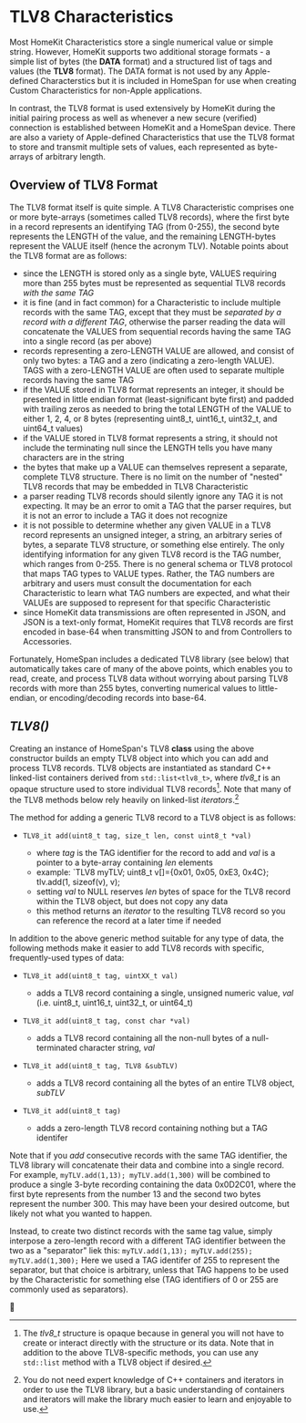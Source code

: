 # TLV8 Characteristics

Most HomeKit Characteristics store a single numerical value or simple string. However, HomeKit supports two additional storage formats - a simple list of bytes (the **DATA** format) and a structured list of tags and values (the **TLV8** format).  The DATA format is not used by any Apple-defined Characterstics but it is included in HomeSpan for use when creating Custom Characteristics for non-Apple applications.

In contrast, the TLV8 format is used extensively by HomeKit during the initial pairing process as well as whenever a new secure (verified) connection is established between HomeKit and a HomeSpan device.  There are also a variety of Apple-defined Characteristics that use the TLV8 format to store and transmit multiple sets of values, each represented as byte-arrays of arbitrary length.

## Overview of TLV8 Format

The TLV8 format itself is quite simple.  A TLV8 Characteristic comprises one or more byte-arrays (sometimes called TLV8 records), where the first byte in a record represents an identifying TAG (from 0-255), the second byte represents the LENGTH of the value, and the remaining LENGTH-bytes represent the VALUE itself (hence the acronym TLV).  Notable points about the TLV8 format are as follows:

* since the LENGTH is stored only as a single byte, VALUES requiring more than 255 bytes must be represented as sequential TLV8 records *with the same TAG*
* it is fine (and in fact common) for a Characteristic to include multiple records with the same TAG, except that they must be *separated by a record with a different TAG*, otherwise the parser reading the data will concatenate the VALUES from sequential records having the same TAG into a single record (as per above)
* records representing a zero-LENGTH VALUE are allowed, and consist of only two bytes: a TAG and a zero (indicating a zero-length VALUE).  TAGS with a zero-LENGTH VALUE are often used to separate multiple records having the same TAG
* if the VALUE stored in TLV8 format represents an integer, it should be presented in little endian format (least-significant byte first) and padded with trailing zeros as needed to bring the total LENGTH of the VALUE to either 1, 2, 4, or 8 bytes (representing uint8_t, uint16_t, uint32_t, and uint64_t values)
* if the VALUE stored in TLV8 format represents a string, it should not include the terminating null since the LENGTH tells you have many characters are in the string
* the bytes that make up a VALUE can themselves represent a separate, complete TLV8 structure.  There is no limit on the number of "nested" TLV8 records that may be embedded in TLV8 Characteristic 
* a parser reading TLV8 records should silently ignore any TAG it is not expecting.  It may be an error to omit a TAG that the parser requires, but it is not an error to include a TAG it does not recognize
* it is not possible to determine whether any given VALUE in a TLV8 record represents an unsigned integer, a string, an arbitrary series of bytes, a separate TLV8 structure, or something else entirely.  The only identifying information for any given TLV8 record is the TAG number, which ranges from 0-255.  There is no general schema or TLV8 protocol that maps TAG types to VALUE types.  Rather, the TAG numbers are arbitrary and users must consult the documentation for each Characteristic to learn what TAG numbers are expected, and what their VALUEs are supposed to represent for that specific Characteristic
* since HomeKit data transmissions are often represented in JSON, and JSON is a text-only format, HomeKit requires that TLV8 records are first encoded in base-64 when transmitting JSON to and from Controllers to Accessories.

Fortunately, HomeSpan includes a dedicated TLV8 library (see below) that automatically takes care of many of the above points, which enables you to read, create, and process TLV8 data without worrying about parsing TLV8 records with more than 255 bytes, converting numerical values to little-endian, or encoding/decoding records into base-64.

## *TLV8()*

Creating an instance of HomeSpan's TLV8 **class** using the above constructor builds an empty TLV8 object into which you can add and process TLV8 records.  TLV8 objects are instantiated as standard C++ linked-list containers derived from `std::list<tlv8_t>`, where *tlv8_t* is an opaque structure used to store individual TLV8 records[^1].  Note that many of the TLV8 methods below rely heavily on linked-list *iterators*.[^2] 

[^1]:The *tlv8_t* structure is opaque because in general you will not have to create or interact directly with the structure or its data.  Note that in addition to the above TLV8-specific methods, you can use any `std::list` method with a TLV8 object if desired.

[^2]:You do not need expert knowledge of C++ containers and iterators in order to use the TLV8 library, but a basic understanding of containers and iterators will make the library much easier to learn and enjoyable to use.

The method for adding a generic TLV8 record to a TLV8 object is as follows:

* `TLV8_it add(uint8_t tag, size_t len, const uint8_t *val)`

  * where *tag* is the TAG identifier for the record to add and *val* is a pointer to a byte-array containing *len* elements
  * example: `TLV8 myTLV; uint8_t v[]={0x01, 0x05, 0xE3, 0x4C}; tlv.add(1, sizeof(v), v);
  * setting *val* to NULL reserves *len* bytes of space for the TLV8 record within the TLV8 object, but does not copy any data
  * this method returns an *iterator* to the resulting TLV8 record so you can reference the record at a later time if needed

In addition to the above generic method suitable for any type of data, the following methods make it easier to add TLV8 records with specific, frequently-used types of data:

* `TLV8_it add(uint8_t tag, uintXX_t val)`
  * adds a TLV8 record containing a single, unsigned numeric value, *val* (i.e. uint8_t, uint16_t, uint32_t, or uint64_t)
    
* `TLV8_it add(uint8_t tag, const char *val)`
  * adds a TLV8 record containing all the non-null bytes of a null-terminated character string, *val*
    
* `TLV8_it add(uint8_t tag, TLV8 &subTLV)`
  * adds a TLV8 record containing all the bytes of an entire TLV8 object, *subTLV*
    
* `TLV8_it add(uint8_t tag)`
  * adds a zero-length TLV8 record containing nothing but a TAG identifer

Note that if you *add* consecutive records with the same TAG identifier, the TLV8 library will concatenate their data and combine into a single record.  For example, `myTLV.add(1,13); myTLV.add(1,300)` will be combined to produce a single 3-byte recording containing the data 0x0D2C01, where the first byte represents from the number 13 and the second two bytes represent the number 300.  This may have been your desired outcome, but likely not what you wanted to happen.

Instead, to create two distinct records with the same tag value, simply interpose a zero-length record with a different TAG identifier between the two as a "separator" liek this: `myTLV.add(1,13); myTLV.add(255); myTLV.add(1,300);`  Here we used a TAG identifer of 255 to represent the separator, but that choice is arbitrary, unless that TAG happens to be used by the Characteristic for something else (TAG identifiers of 0 or 255 are commonly used as separators).






 




🚧
